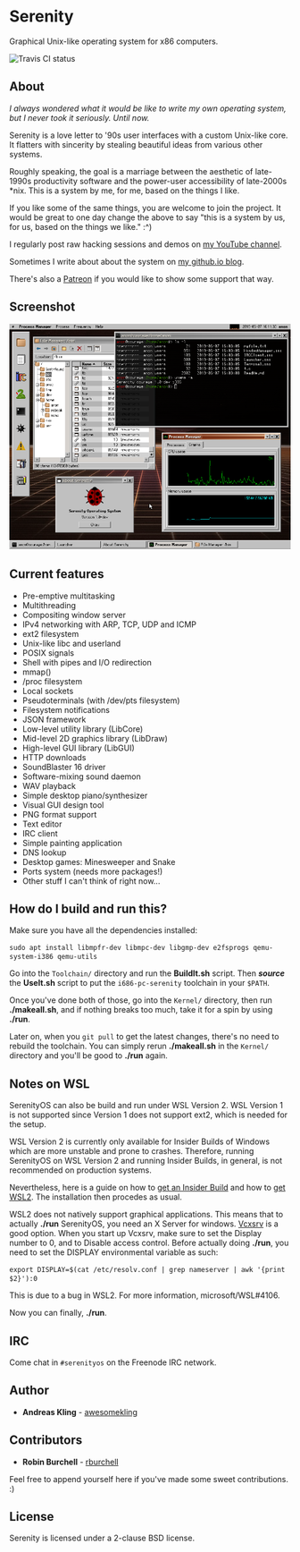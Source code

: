 # Serenity

Graphical Unix-like operating system for x86 computers.

![Travis CI status](https://api.travis-ci.com/SerenityOS/serenity.svg?branch=master)

## About

*I always wondered what it would be like to write my own operating system, but I never took it seriously. Until now.*

Serenity is a love letter to '90s user interfaces with a custom Unix-like core. It flatters with sincerity by stealing beautiful ideas from various other systems.

Roughly speaking, the goal is a marriage between the aesthetic of late-1990s productivity software and the power-user accessibility of late-2000s \*nix. This is a system by me, for me, based on the things I like.

If you like some of the same things, you are welcome to join the project. It would be great to one day change the above to say "this is a system by us, for us, based on the things we like." :^)

I regularly post raw hacking sessions and demos on [my YouTube channel](https://www.youtube.com/c/AndreasKling/).

Sometimes I write about about the system on [my github.io blog](https://awesomekling.github.io/).

There's also a [Patreon](https://www.patreon.com/serenityos) if you would like to show some support that way.

## Screenshot

![Screenshot as of 191112e](https://raw.githubusercontent.com/SerenityOS/serenity/master/Meta/screenshot-191112e.png)

## Current features

* Pre-emptive multitasking
* Multithreading
* Compositing window server
* IPv4 networking with ARP, TCP, UDP and ICMP
* ext2 filesystem
* Unix-like libc and userland
* POSIX signals
* Shell with pipes and I/O redirection
* mmap()
* /proc filesystem
* Local sockets
* Pseudoterminals (with /dev/pts filesystem)
* Filesystem notifications
* JSON framework
* Low-level utility library (LibCore)
* Mid-level 2D graphics library (LibDraw)
* High-level GUI library (LibGUI)
* HTTP downloads
* SoundBlaster 16 driver
* Software-mixing sound daemon
* WAV playback
* Simple desktop piano/synthesizer
* Visual GUI design tool
* PNG format support
* Text editor
* IRC client
* Simple painting application
* DNS lookup
* Desktop games: Minesweeper and Snake
* Ports system (needs more packages!)
* Other stuff I can't think of right now...

## How do I build and run this?

Make sure you have all the dependencies installed:

```
sudo apt install libmpfr-dev libmpc-dev libgmp-dev e2fsprogs qemu-system-i386 qemu-utils
```

Go into the `Toolchain/` directory and run the **BuildIt.sh** script. Then ***source*** the **UseIt.sh** script to put the `i686-pc-serenity` toolchain in your `$PATH`.

Once you've done both of those, go into the `Kernel/` directory, then run
**./makeall.sh**, and if nothing breaks too much, take it for a spin by using
**./run**.

Later on, when you `git pull` to get the latest changes, there's no need to rebuild the toolchain. You can simply rerun **./makeall.sh** in the `Kernel/` directory and you'll be good to **./run** again.

## Notes on WSL

SerenityOS can also be build and run under WSL Version 2. WSL Version 1 is not supported since Version 1 does not support ext2, which is needed for the setup.

WSL Version 2 is currently only available for Insider Builds of Windows which are more unstable and prone to crashes. Therefore, running SerenityOS on WSL Version 2 and running Insider Builds, in general, is not recommended on production systems.

Nevertheless, here is a guide on how to [get an Insider Build](https://insider.windows.com/en-us/how-to-pc/) and how to [get WSL2](https://docs.microsoft.com/en-us/windows/wsl/wsl2-install). The installation then procedes as usual.

WSL2 does not natively support graphical applications. This means that to actually **./run** SerenityOS, you need an X Server for windows. [Vcxsrv](https://sourceforge.net/projects/vcxsrv/) is a good option. When you start up Vcxsrv, make sure to set the Display number to 0, and to Disable access control. Before actually doing **./run**, you need to set the DISPLAY environmental variable as such:

```
export DISPLAY=$(cat /etc/resolv.conf | grep nameserver | awk '{print $2}'):0
```
This is due to a bug in WSL2. For more information, microsoft/WSL#4106.

Now you can finally, **./run**.

## IRC

Come chat in `#serenityos` on the Freenode IRC network.

## Author

* **Andreas Kling** - [awesomekling](https://twitter.com/awesomekling)

## Contributors

* **Robin Burchell** - [rburchell](https://github.com/rburchell)

Feel free to append yourself here if you've made some sweet contributions. :)

## License

Serenity is licensed under a 2-clause BSD license.

